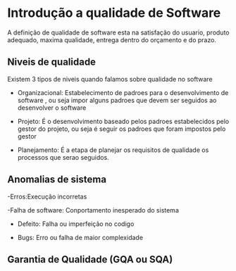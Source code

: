 # Introdução a qualidade de Software

A definição de qualidade de software esta na satisfação do usuario, produto adequado, maxima qualidade, entrega dentro do orçamento e do prazo.

## Niveis de qualidade

Existem 3 tipos de niveis quando falamos sobre qualidade no software 

- Organizacional: Estabelecimento de padroes para o desenvolvimento de software , ou seja impor alguns padroes que devem ser seguidos ao desenvolver o software

- Projeto: É o desenvolvimento baseado pelos padroes estabelecidos pelo gestor do projeto, ou seja é seguir os padroes que foram impostos pelo gestor

- Planejamento: É a etapa de planejar os requisitos de qualidade os processos que serao seguidos.

## Anomalias de sistema 

-Erros:Execução incorretas 

-Falha de software: Conportamento inesperado do sistema

- Defeito: Falha ou imperfeição no codigo

- Bugs: Erro ou falha de maior complexidade

## Garantia de Qualidade (GQA ou SQA)

